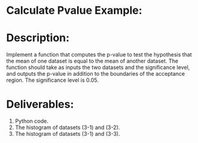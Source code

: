 Calculate Pvalue Example:
=========================



Description:
============
Implement a function that computes the p-value to test the hypothesis that the mean of one dataset is equal to the mean of another dataset. The function should take as inputs the two datasets and the significance level, and outputs the p-value in addition to the boundaries of the acceptance region. The significance level is 0.05.



Deliverables:
==============
1. Python code.
2. The histogram of datasets (3-1) and (3-2).
3. The histogram of datasets (3-1) and (3-3).
